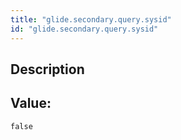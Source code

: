 ```yaml
---
title: "glide.secondary.query.sysid"
id: "glide.secondary.query.sysid"
---
```

## Description



## Value: 
```
false
```